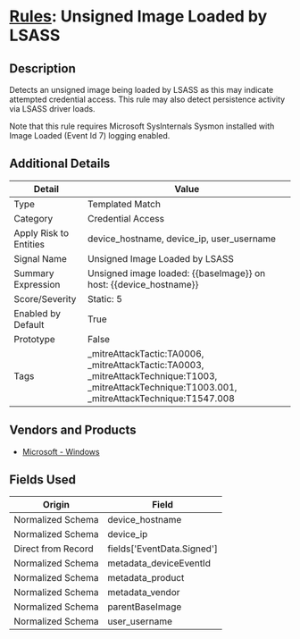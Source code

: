 # [Rules](README.md): Unsigned Image Loaded by LSASS

## Description
Detects an unsigned image being loaded by LSASS as this may indicate attempted credential access. This rule may also detect persistence activity via LSASS driver loads.

Note that this rule requires Microsoft SysInternals Sysmon installed with Image Loaded (Event Id 7) logging enabled.

## Additional Details
|Detail|Value|
|----|----|
|Type|Templated Match|
|Category|Credential Access|
|Apply Risk to Entities|device_hostname, device_ip, user_username|
|Signal Name|Unsigned Image Loaded by LSASS|
|Summary Expression|Unsigned image loaded: {{baseImage}} on host: {{device_hostname}}|
|Score/Severity|Static: 5|
|Enabled by Default|True|
|Prototype|False|
|Tags|_mitreAttackTactic:TA0006, _mitreAttackTactic:TA0003, _mitreAttackTechnique:T1003, _mitreAttackTechnique:T1003.001, _mitreAttackTechnique:T1547.008|
## Vendors and Products
- [Microsoft - Windows](../products/1ff7546c-cb36-4a24-87f7-89d2cecc5761.md)


## Fields Used

|Origin|Field|
|----|----|
|Normalized Schema|device_hostname|
|Normalized Schema|device_ip|
|Direct from Record|fields['EventData.Signed']|
|Normalized Schema|metadata_deviceEventId|
|Normalized Schema|metadata_product|
|Normalized Schema|metadata_vendor|
|Normalized Schema|parentBaseImage|
|Normalized Schema|user_username|


